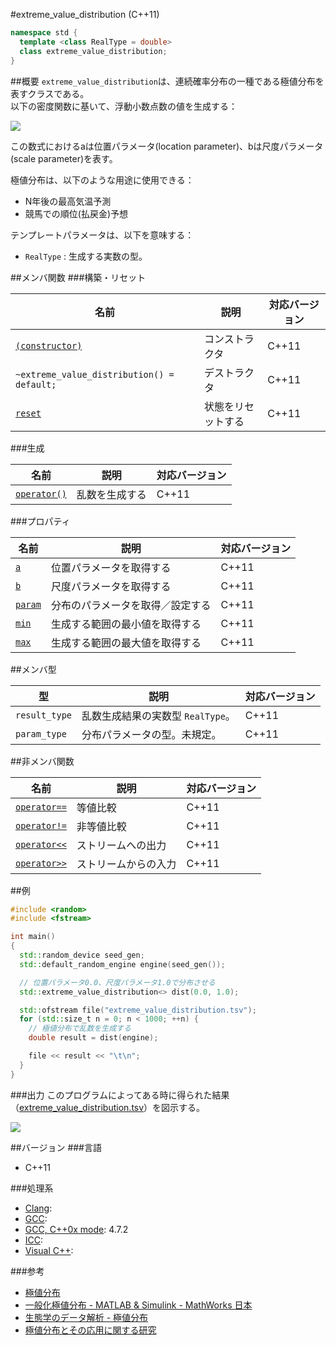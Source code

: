 #extreme_value_distribution (C++11)
```cpp
namespace std {
  template <class RealType = double>
  class extreme_value_distribution;
}
```

##概要
`extreme_value_distribution`は、連続確率分布の一種である極値分布を表すクラスである。  
以下の密度関数に基いて、浮動小数点数の値を生成する：  


![](https://github.com/cpprefjp/image/raw/master/reference/random/extreme_value_distribution/extreme_value.png)


この数式におけるaは位置パラメータ(location parameter)、bは尺度パラメータ(scale parameter)を表す。


極値分布は、以下のような用途に使用できる：

- N年後の最高気温予測
- 競馬での順位(払戻金)予想


テンプレートパラメータは、以下を意味する：

- `RealType` : 生成する実数の型。


##メンバ関数
###構築・リセット

| 名前 | 説明 | 対応バージョン |
|-------------------------------------------------------------------|--------------------|-------|
| [`(constructor)`](./extreme_value_distribution/extreme_value_distribution.md) | コンストラクタ     | C++11 |
| `~extreme_value_distribution() = default;`                              | デストラクタ       | C++11 |
| [`reset`](./extreme_value_distribution/reset.md)                        | 状態をリセットする | C++11 |


###生成

| 名前 | 説明 | 対応バージョン |
|---------------------------------------------------------|----------------|-------|
| [`operator()`](./extreme_value_distribution/op_call.md) | 乱数を生成する | C++11 |


###プロパティ

| 名前 | 説明 | 対応バージョン |
|--------------------------------------------------|----------------------------------|-------|
| [`a`](./extreme_value_distribution/a.md)         | 位置パラメータを取得する         | C++11 |
| [`b`](./extreme_value_distribution/b.md)         | 尺度パラメータを取得する         | C++11 |
| [`param`](./extreme_value_distribution/param.md) | 分布のパラメータを取得／設定する | C++11 |
| [`min`](./extreme_value_distribution/min.md)     | 生成する範囲の最小値を取得する   | C++11 |
| [`max`](./extreme_value_distribution/max.md)     | 生成する範囲の最大値を取得する   | C++11 |


##メンバ型

| 型 | 説明 | 対応バージョン |
|---------------|-----------------------------------|-------|
| `result_type` | 乱数生成結果の実数型 `RealType`。 | C++11 |
| `param_type`  | 分布パラメータの型。未規定。      | C++11 |


##非メンバ関数

| 名前 | 説明 | 対応バージョン |
|--------------------------------------------------------------|----------------------|-------|
| [`operator==`](./extreme_value_distribution/op_equal.md)     | 等値比較             | C++11 |
| [`operator!=`](./extreme_value_distribution/op_not_equal.md) | 非等値比較           | C++11 |
| [`operator<<`](./extreme_value_distribution/op_ostream.md)   | ストリームへの出力   | C++11 |
| [`operator>>`](./extreme_value_distribution/op_istream.md)   | ストリームからの入力 | C++11 |


##例
```cpp
#include <random>
#include <fstream>

int main()
{
  std::random_device seed_gen;
  std::default_random_engine engine(seed_gen());

  // 位置パラメータ0.0、尺度パラメータ1.0で分布させる
  std::extreme_value_distribution<> dist(0.0, 1.0);

  std::ofstream file("extreme_value_distribution.tsv");
  for (std::size_t n = 0; n < 1000; ++n) {
    // 極値分布で乱数を生成する
    double result = dist(engine);

    file << result << "\t\n";
  }
}
```

###出力
このプログラムによってある時に得られた結果（[extreme_value_distribution.tsv](https://github.com/cpprefjp/image/raw/master/reference/random/extreme_value_distribution/extreme_value_distribution.tsv)）を図示する。 

![](https://github.com/cpprefjp/image/raw/master/reference/random/extreme_value_distribution/extreme_value_distribution.png)


##バージョン
###言語
- C++11

###処理系
- [Clang](/implementation.md#clang): 
- [GCC](/implementation.md#gcc): 
- [GCC, C++0x mode](/implementation.md#gcc): 4.7.2
- [ICC](/implementation.md#icc): 
- [Visual C++](/implementation.md#visual_cpp): 

###参考
- [極値分布](http://ja.wikipedia.org/wiki/極値分布)
- [一般化極値分布 - MATLAB & Simulink - MathWorks 日本](http://www.mathworks.co.jp/jp/help/stats/generalized-extreme-value-distribution.html)
- [生態学のデータ解析 - 極値分布](http://hosho.ees.hokudai.ac.jp/~kubo/ce/ExtremeValue.html)
- [極値分布とその応用に関する研究](http://www.seto.nanzan-u.ac.jp/msie/gr-thesis/ms/2005/osaki/02mm042.pdf)

